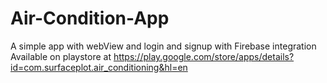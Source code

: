 # Air-Condition-App
A simple app with webView and login and signup with Firebase integration
Available on playstore at https://play.google.com/store/apps/details?id=com.surfaceplot.air_conditioning&hl=en
